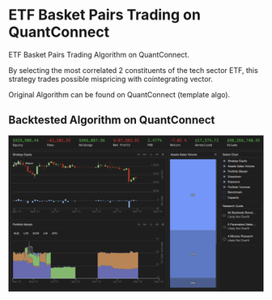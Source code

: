 # ETF Basket Pairs Trading on QuantConnect
 ETF Basket Pairs Trading Algorithm on QuantConnect. 

By selecting the most correlated 2 constituents of the tech sector ETF, this strategy trades possible mispricing with cointegrating vector.

Original Algorithm can be found on QuantConnect (template algo).

## Backtested Algorithm on QuantConnect
![Backtest Results](./backtest_results.png)